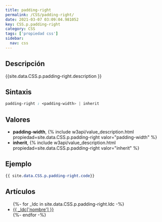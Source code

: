 ```yaml
---
title: padding-right
permalink: /CSS/padding-right/
date: 2021-03-07 03:09:04.981052
key: CSS.p.padding-right
category: CSS
tags: ['propiedad css']
sidebar: 
  nav: css
---
```


## Descripción
{{site.data.CSS.p.padding-right.description }}

## Sintaxis
~~~css
padding-right : <padding-width> | inherit
~~~

## Valores
* **padding-width**,  {% include w3api/value_description.html propiedad=site.data.CSS.p.padding-right valor="padding-width" %}
* **inherit**,  {% include w3api/value_description.html propiedad=site.data.CSS.p.padding-right valor="inherit" %}

## Ejemplo
~~~css
{{ site.data.CSS.p.padding-right.code}}
~~~

## Artículos
<ul>
{%- for _ldc in site.data.CSS.p.padding-right.ldc -%}
   <li>
       <a href="{{_ldc['url'] }}">{{ _ldc['nombre'] }}</a>
   </li>
{%- endfor -%}
</ul>
